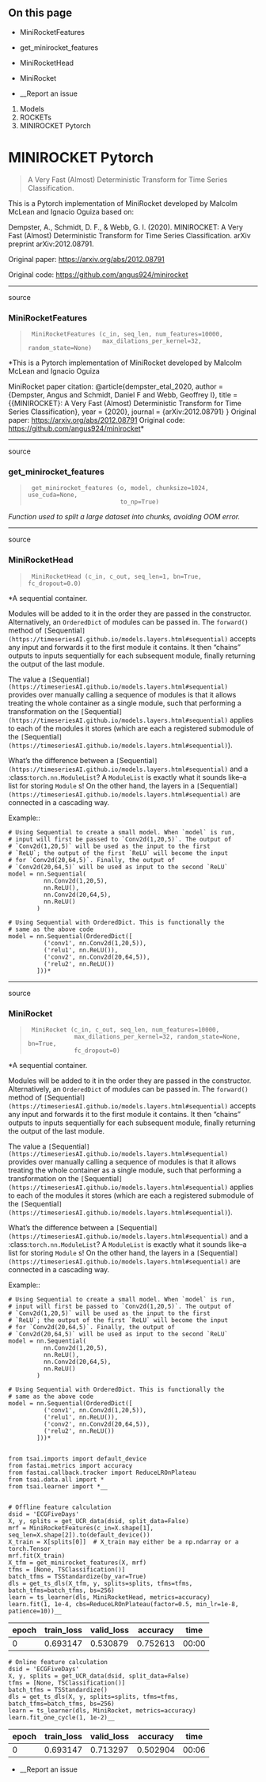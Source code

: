 ## On this page

  * MiniRocketFeatures
  * get_minirocket_features
  * MiniRocketHead
  * MiniRocket



  * __Report an issue



  1. Models
  2. ROCKETs
  3. MINIROCKET Pytorch



# MINIROCKET Pytorch

> A Very Fast (Almost) Deterministic Transform for Time Series Classification.

This is a Pytorch implementation of MiniRocket developed by Malcolm McLean and Ignacio Oguiza based on:

Dempster, A., Schmidt, D. F., & Webb, G. I. (2020). MINIROCKET: A Very Fast (Almost) Deterministic Transform for Time Series Classification. arXiv preprint arXiv:2012.08791.

Original paper: https://arxiv.org/abs/2012.08791

Original code: https://github.com/angus924/minirocket

* * *

source

### MiniRocketFeatures

> 
>      MiniRocketFeatures (c_in, seq_len, num_features=10000,
>                          max_dilations_per_kernel=32, random_state=None)

*This is a Pytorch implementation of MiniRocket developed by Malcolm McLean and Ignacio Oguiza

MiniRocket paper citation: @article{dempster_etal_2020, author = {Dempster, Angus and Schmidt, Daniel F and Webb, Geoffrey I}, title = {{MINIROCKET}: A Very Fast (Almost) Deterministic Transform for Time Series Classification}, year = {2020}, journal = {arXiv:2012.08791} } Original paper: https://arxiv.org/abs/2012.08791 Original code: https://github.com/angus924/minirocket*

* * *

source

### get_minirocket_features

> 
>      get_minirocket_features (o, model, chunksize=1024, use_cuda=None,
>                               to_np=True)

_Function used to split a large dataset into chunks, avoiding OOM error._

* * *

source

### MiniRocketHead

> 
>      MiniRocketHead (c_in, c_out, seq_len=1, bn=True, fc_dropout=0.0)

*A sequential container.

Modules will be added to it in the order they are passed in the constructor. Alternatively, an `OrderedDict` of modules can be passed in. The `forward()` method of `[`Sequential`](https://timeseriesAI.github.io/models.layers.html#sequential)` accepts any input and forwards it to the first module it contains. It then “chains” outputs to inputs sequentially for each subsequent module, finally returning the output of the last module.

The value a `[`Sequential`](https://timeseriesAI.github.io/models.layers.html#sequential)` provides over manually calling a sequence of modules is that it allows treating the whole container as a single module, such that performing a transformation on the `[`Sequential`](https://timeseriesAI.github.io/models.layers.html#sequential)` applies to each of the modules it stores (which are each a registered submodule of the `[`Sequential`](https://timeseriesAI.github.io/models.layers.html#sequential)`).

What’s the difference between a `[`Sequential`](https://timeseriesAI.github.io/models.layers.html#sequential)` and a :class:`torch.nn.ModuleList`? A `ModuleList` is exactly what it sounds like–a list for storing `Module` s! On the other hand, the layers in a `[`Sequential`](https://timeseriesAI.github.io/models.layers.html#sequential)` are connected in a cascading way.

Example::
    
    
    # Using Sequential to create a small model. When `model` is run,
    # input will first be passed to `Conv2d(1,20,5)`. The output of
    # `Conv2d(1,20,5)` will be used as the input to the first
    # `ReLU`; the output of the first `ReLU` will become the input
    # for `Conv2d(20,64,5)`. Finally, the output of
    # `Conv2d(20,64,5)` will be used as input to the second `ReLU`
    model = nn.Sequential(
              nn.Conv2d(1,20,5),
              nn.ReLU(),
              nn.Conv2d(20,64,5),
              nn.ReLU()
            )
    
    # Using Sequential with OrderedDict. This is functionally the
    # same as the above code
    model = nn.Sequential(OrderedDict([
              ('conv1', nn.Conv2d(1,20,5)),
              ('relu1', nn.ReLU()),
              ('conv2', nn.Conv2d(20,64,5)),
              ('relu2', nn.ReLU())
            ]))*

* * *

source

### MiniRocket

> 
>      MiniRocket (c_in, c_out, seq_len, num_features=10000,
>                  max_dilations_per_kernel=32, random_state=None, bn=True,
>                  fc_dropout=0)

*A sequential container.

Modules will be added to it in the order they are passed in the constructor. Alternatively, an `OrderedDict` of modules can be passed in. The `forward()` method of `[`Sequential`](https://timeseriesAI.github.io/models.layers.html#sequential)` accepts any input and forwards it to the first module it contains. It then “chains” outputs to inputs sequentially for each subsequent module, finally returning the output of the last module.

The value a `[`Sequential`](https://timeseriesAI.github.io/models.layers.html#sequential)` provides over manually calling a sequence of modules is that it allows treating the whole container as a single module, such that performing a transformation on the `[`Sequential`](https://timeseriesAI.github.io/models.layers.html#sequential)` applies to each of the modules it stores (which are each a registered submodule of the `[`Sequential`](https://timeseriesAI.github.io/models.layers.html#sequential)`).

What’s the difference between a `[`Sequential`](https://timeseriesAI.github.io/models.layers.html#sequential)` and a :class:`torch.nn.ModuleList`? A `ModuleList` is exactly what it sounds like–a list for storing `Module` s! On the other hand, the layers in a `[`Sequential`](https://timeseriesAI.github.io/models.layers.html#sequential)` are connected in a cascading way.

Example::
    
    
    # Using Sequential to create a small model. When `model` is run,
    # input will first be passed to `Conv2d(1,20,5)`. The output of
    # `Conv2d(1,20,5)` will be used as the input to the first
    # `ReLU`; the output of the first `ReLU` will become the input
    # for `Conv2d(20,64,5)`. Finally, the output of
    # `Conv2d(20,64,5)` will be used as input to the second `ReLU`
    model = nn.Sequential(
              nn.Conv2d(1,20,5),
              nn.ReLU(),
              nn.Conv2d(20,64,5),
              nn.ReLU()
            )
    
    # Using Sequential with OrderedDict. This is functionally the
    # same as the above code
    model = nn.Sequential(OrderedDict([
              ('conv1', nn.Conv2d(1,20,5)),
              ('relu1', nn.ReLU()),
              ('conv2', nn.Conv2d(20,64,5)),
              ('relu2', nn.ReLU())
            ]))*
    
    
    from tsai.imports import default_device
    from fastai.metrics import accuracy
    from fastai.callback.tracker import ReduceLROnPlateau
    from tsai.data.all import *
    from tsai.learner import *__
    
    
    # Offline feature calculation
    dsid = 'ECGFiveDays'
    X, y, splits = get_UCR_data(dsid, split_data=False)
    mrf = MiniRocketFeatures(c_in=X.shape[1], seq_len=X.shape[2]).to(default_device())
    X_train = X[splits[0]]  # X_train may either be a np.ndarray or a torch.Tensor
    mrf.fit(X_train)
    X_tfm = get_minirocket_features(X, mrf)
    tfms = [None, TSClassification()]
    batch_tfms = TSStandardize(by_var=True)
    dls = get_ts_dls(X_tfm, y, splits=splits, tfms=tfms, batch_tfms=batch_tfms, bs=256)
    learn = ts_learner(dls, MiniRocketHead, metrics=accuracy)
    learn.fit(1, 1e-4, cbs=ReduceLROnPlateau(factor=0.5, min_lr=1e-8, patience=10))__

epoch | train_loss | valid_loss | accuracy | time  
---|---|---|---|---  
0 | 0.693147 | 0.530879 | 0.752613 | 00:00  
      
    
    # Online feature calculation
    dsid = 'ECGFiveDays'
    X, y, splits = get_UCR_data(dsid, split_data=False)
    tfms = [None, TSClassification()]
    batch_tfms = TSStandardize()
    dls = get_ts_dls(X, y, splits=splits, tfms=tfms, batch_tfms=batch_tfms, bs=256)
    learn = ts_learner(dls, MiniRocket, metrics=accuracy)
    learn.fit_one_cycle(1, 1e-2)__

epoch | train_loss | valid_loss | accuracy | time  
---|---|---|---|---  
0 | 0.693147 | 0.713297 | 0.502904 | 00:06  
  
  * __Report an issue


